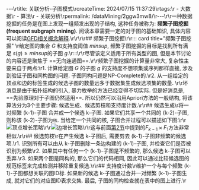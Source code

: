 ---\rtitle: 关联分析-子图模式\rcreateTime: 2024/07/15 11:37:29\rtags:\r  - 大数据\r  - 算法\r  - 关联分析\rpermalink: /dataMining/2ggw3mw8/\r---\r\r一种数据挖掘的任务是在图上发现一组频发出现的子结构, 这种任务被称为: **频繁子图挖掘(frequent subgraph mining)**. 阅读本章需要一定的对于图的基础知识, 具体内容可以阅读[GFD相关概念解释](/paperNote/9hfux33n/#4.GFD相关概念解释).\r\r<!-- more -->\r\r## 频繁子图挖掘\r\r::: card  title="频繁子图挖掘" \r给定图的集合 $G$ 和支持度阈值 $minsup$, 频繁子图挖掘的目标是找到所有满足 $s(g) \geq minsup$的子图 $g$.\r:::\r\r尽管该定义适用于所有类型的图, 但是本节讨论的内容还是聚焦于 ==无向连通图==.\r\r频繁子图挖掘的计算量非常大, 复杂性主要来自于两点:\r1. 计算给定图 $G$ 的子图 $g$ 的支持度不想项集或序列那样直接, 涉及到验证子图和同构图的问题. 子图同构问题是NP-Complete的.\r2. 从一组给定的顶点和边的标签生成的候选子图的数量远多于数据集生成候选项集的数量. \r\r坏消息是由于拓扑结构的引入, 暴力枚举的方法已经变得不切实际. 但是好消息是, ==先验原理对于子图仍然适用==. 所以仍然可以沿用Apriori方法的一般结构, 将该算法分为3个主要步骤: 候选生成、候选剪枝和支持度计数.\r\r## 候选生成\r将一对频繁 (k-1)-子图 合并成一个候选 k-子图. 如果它们共享一个共同的 (k-2)-子图, 则称该 (k-2)-子图为`核`. 当给定一个共同的核, 子图合并过程可以描述如下图:\r\r![顶点增长策略](/screen_shot/vertex-growth-strategy.png)\r\r![边增长策略](/screen_shot/edge-growth-strategy.png)\r\r这与前面[第2节](/dataMining/ngr8k26m/)中提到的$F_{k-1} \times F_{1}$方法非常相似.\r\r## 候选剪枝\r在产生候选 k-子图后, 需要剪去 (k-1)-子图非频繁的候选项.\r1. 识别所有可以由从 k-子图删除一条边构建的 (k-1)-子图, 并检查它们是否被识别为频繁\r2. 如果其中有任何一个 (k-1)-子图是不频繁的, 那么候选 k-子图可以丢弃.\r3. 如果两个图是同构的, 那么它们的代码相同, 因此可以通过比较候选图的规范标签来完成检测并移除重复候选.\r\r## 支持度计数\r维护一个与每个频繁 (k-1)-子图都想关联的图ID标. 如果新的候选 k-子图通过合并一对频繁 (k-1)-子图生成, 就对它们的对应图ID表求交集. 最后, 子图的同构检查就在表中的图上进行.\r